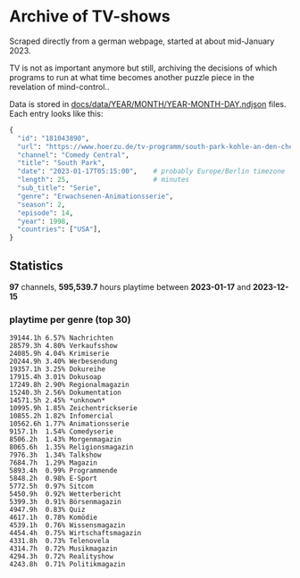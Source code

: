 # Archive of TV-shows

Scraped directly from a german webpage, started at about mid-January 2023.

TV is not as important anymore but still, archiving the decisions of which programs to run at what time
becomes another puzzle piece in the revelation of mind-control.. 

Data is stored in [docs/data/YEAR/MONTH/YEAR-MONTH-DAY.ndjson](docs/data/) files. 
Each entry looks like this:

```python
{
  "id": "181043890", 
  "url": "https://www.hoerzu.de/tv-programm/south-park-kohle-an-den-chefkoch/bid_181043890/", 
  "channel": "Comedy Central", 
  "title": "South Park", 
  "date": "2023-01-17T05:15:00",    # probably Europe/Berlin timezone 
  "length": 25,                     # minutes 
  "sub_title": "Serie", 
  "genre": "Erwachsenen-Animationsserie", 
  "season": 2, 
  "episode": 14, 
  "year": 1998, 
  "countries": ["USA"],
}
```

## Statistics

**97** channels, **595,539.7** hours playtime between **2023-01-17** and **2023-12-15**


### playtime per genre (top 30)

    39144.1h 6.57% Nachrichten
    28579.3h 4.80% Verkaufsshow
    24085.9h 4.04% Krimiserie
    20244.9h 3.40% Werbesendung
    19357.1h 3.25% Dokureihe
    17915.4h 3.01% Dokusoap
    17249.8h 2.90% Regionalmagazin
    15240.3h 2.56% Dokumentation
    14571.5h 2.45% *unknown*
    10995.9h 1.85% Zeichentrickserie
    10855.2h 1.82% Infomercial
    10562.6h 1.77% Animationsserie
    9157.1h  1.54% Comedyserie
    8506.2h  1.43% Morgenmagazin
    8065.6h  1.35% Religionsmagazin
    7976.3h  1.34% Talkshow
    7684.7h  1.29% Magazin
    5893.4h  0.99% Programmende
    5848.2h  0.98% E-Sport
    5772.5h  0.97% Sitcom
    5450.9h  0.92% Wetterbericht
    5399.3h  0.91% Börsenmagazin
    4947.9h  0.83% Quiz
    4617.1h  0.78% Komödie
    4539.1h  0.76% Wissensmagazin
    4454.4h  0.75% Wirtschaftsmagazin
    4331.8h  0.73% Telenovela
    4314.7h  0.72% Musikmagazin
    4294.3h  0.72% Realityshow
    4243.8h  0.71% Politikmagazin
